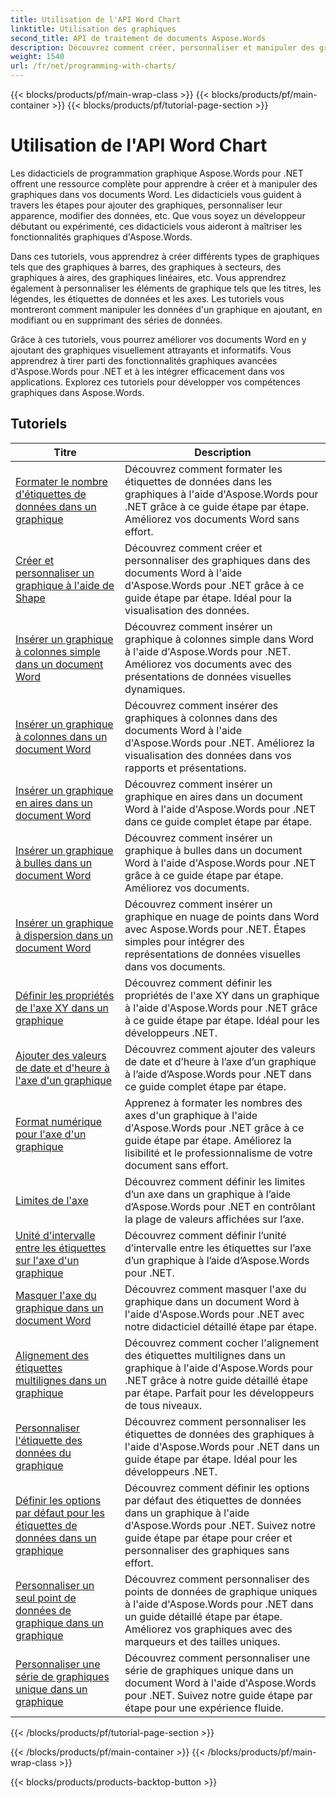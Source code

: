 ```yaml
---
title: Utilisation de l'API Word Chart
linktitle: Utilisation des graphiques
second_title: API de traitement de documents Aspose.Words
description: Découvrez comment créer, personnaliser et manipuler des graphiques dans des documents Word à l'aide d'Aspose.Words pour .NET. Les didacticiels fournissent des explications étape par étape et du code source C# pour vous aider à ajouter des graphiques.
weight: 1540
url: /fr/net/programming-with-charts/
---
```


{{< blocks/products/pf/main-wrap-class >}}
{{< blocks/products/pf/main-container >}}
{{< blocks/products/pf/tutorial-page-section >}}

# Utilisation de l'API Word Chart

Les didacticiels de programmation graphique Aspose.Words pour .NET offrent une ressource complète pour apprendre à créer et à manipuler des graphiques dans vos documents Word. Les didacticiels vous guident à travers les étapes pour ajouter des graphiques, personnaliser leur apparence, modifier des données, etc. Que vous soyez un développeur débutant ou expérimenté, ces didacticiels vous aideront à maîtriser les fonctionnalités graphiques d'Aspose.Words.

Dans ces tutoriels, vous apprendrez à créer différents types de graphiques tels que des graphiques à barres, des graphiques à secteurs, des graphiques à aires, des graphiques linéaires, etc. Vous apprendrez également à personnaliser les éléments de graphique tels que les titres, les légendes, les étiquettes de données et les axes. Les tutoriels vous montreront comment manipuler les données d'un graphique en ajoutant, en modifiant ou en supprimant des séries de données.

Grâce à ces tutoriels, vous pourrez améliorer vos documents Word en y ajoutant des graphiques visuellement attrayants et informatifs. Vous apprendrez à tirer parti des fonctionnalités graphiques avancées d'Aspose.Words pour .NET et à les intégrer efficacement dans vos applications. Explorez ces tutoriels pour développer vos compétences graphiques dans Aspose.Words.

 ## Tutoriels
| Titre | Description |
| --- | --- |
| [Formater le nombre d'étiquettes de données dans un graphique](./format-number-of-data-label/) | Découvrez comment formater les étiquettes de données dans les graphiques à l'aide d'Aspose.Words pour .NET grâce à ce guide étape par étape. Améliorez vos documents Word sans effort. |
| [Créer et personnaliser un graphique à l'aide de Shape](./create-chart-using-shape/) | Découvrez comment créer et personnaliser des graphiques dans des documents Word à l'aide d'Aspose.Words pour .NET grâce à ce guide étape par étape. Idéal pour la visualisation des données. |
| [Insérer un graphique à colonnes simple dans un document Word](./insert-simple-column-chart/) | Découvrez comment insérer un graphique à colonnes simple dans Word à l'aide d'Aspose.Words pour .NET. Améliorez vos documents avec des présentations de données visuelles dynamiques. |
| [Insérer un graphique à colonnes dans un document Word](./insert-column-chart/) | Découvrez comment insérer des graphiques à colonnes dans des documents Word à l'aide d'Aspose.Words pour .NET. Améliorez la visualisation des données dans vos rapports et présentations. |
| [Insérer un graphique en aires dans un document Word](./insert-area-chart/) | Découvrez comment insérer un graphique en aires dans un document Word à l'aide d'Aspose.Words pour .NET dans ce guide complet étape par étape. |
| [Insérer un graphique à bulles dans un document Word](./insert-bubble-chart/) | Découvrez comment insérer un graphique à bulles dans un document Word à l'aide d'Aspose.Words pour .NET grâce à ce guide étape par étape. Améliorez vos documents. |
| [Insérer un graphique à dispersion dans un document Word](./insert-scatter-chart/) | Découvrez comment insérer un graphique en nuage de points dans Word avec Aspose.Words pour .NET. Étapes simples pour intégrer des représentations de données visuelles dans vos documents. |
| [Définir les propriétés de l'axe XY dans un graphique](./define-xyaxis-properties/) | Découvrez comment définir les propriétés de l'axe XY dans un graphique à l'aide d'Aspose.Words pour .NET grâce à ce guide étape par étape. Idéal pour les développeurs .NET. |
| [Ajouter des valeurs de date et d'heure à l'axe d'un graphique](./date-time-values-to-axis/) | Découvrez comment ajouter des valeurs de date et d’heure à l’axe d’un graphique à l’aide d’Aspose.Words pour .NET dans ce guide complet étape par étape. |
| [Format numérique pour l'axe d'un graphique](./number-format-for-axis/) | Apprenez à formater les nombres des axes d'un graphique à l'aide d'Aspose.Words pour .NET grâce à ce guide étape par étape. Améliorez la lisibilité et le professionnalisme de votre document sans effort. |
| [Limites de l'axe](./bounds-of-axis/) | Découvrez comment définir les limites d’un axe dans un graphique à l’aide d’Aspose.Words pour .NET en contrôlant la plage de valeurs affichées sur l’axe. |
| [Unité d'intervalle entre les étiquettes sur l'axe d'un graphique](./interval-unit-between-labels-on-axis/) | Découvrez comment définir l’unité d’intervalle entre les étiquettes sur l’axe d’un graphique à l’aide d’Aspose.Words pour .NET. |
| [Masquer l'axe du graphique dans un document Word](./hide-chart-axis/) | Découvrez comment masquer l'axe du graphique dans un document Word à l'aide d'Aspose.Words pour .NET avec notre didacticiel détaillé étape par étape. |
| [Alignement des étiquettes multilignes dans un graphique](./tick-multi-line-label-alignment/) | Découvrez comment cocher l'alignement des étiquettes multilignes dans un graphique à l'aide d'Aspose.Words pour .NET grâce à notre guide détaillé étape par étape. Parfait pour les développeurs de tous niveaux. |
| [Personnaliser l'étiquette des données du graphique](./chart-data-label/) | Découvrez comment personnaliser les étiquettes de données des graphiques à l'aide d'Aspose.Words pour .NET dans un guide étape par étape. Idéal pour les développeurs .NET. |
| [Définir les options par défaut pour les étiquettes de données dans un graphique](./default-options-for-data-labels/) | Découvrez comment définir les options par défaut des étiquettes de données dans un graphique à l'aide d'Aspose.Words pour .NET. Suivez notre guide étape par étape pour créer et personnaliser des graphiques sans effort. |
| [Personnaliser un seul point de données de graphique dans un graphique](./single-chart-data-point/) | Découvrez comment personnaliser des points de données de graphique uniques à l'aide d'Aspose.Words pour .NET dans un guide détaillé étape par étape. Améliorez vos graphiques avec des marqueurs et des tailles uniques. |
| [Personnaliser une série de graphiques unique dans un graphique](./single-chart-series/) | Découvrez comment personnaliser une série de graphiques unique dans un document Word à l'aide d'Aspose.Words pour .NET. Suivez notre guide étape par étape pour une expérience fluide. |
{{< /blocks/products/pf/tutorial-page-section >}}

{{< /blocks/products/pf/main-container >}}
{{< /blocks/products/pf/main-wrap-class >}}

{{< blocks/products/products-backtop-button >}}
